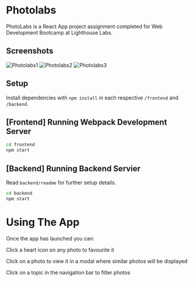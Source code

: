 # Photolabs
PhotoLabs is a React App project assignment completed for Web Development Bootcamp at Lighthouse Labs.

## Screenshots

![Photolabs1](https://github.com/Patty467/photolabs/assets/78118951/03a9c180-dd4b-46fe-bafc-b411abf34e51)
![Photolabs2](https://github.com/Patty467/photolabs/assets/78118951/6be08980-565c-4063-a773-ff8b852dfafb)
![Photolabs3](https://github.com/Patty467/photolabs/assets/78118951/d6b300ab-814c-4084-80a0-aece3370bab0)


## Setup

Install dependencies with `npm install` in each respective `/frontend` and `/backend`.

## [Frontend] Running Webpack Development Server

```sh
cd frontend
npm start
```

## [Backend] Running Backend Servier

Read `backend/readme` for further setup details.

```sh
cd backend
npm start
```

# Using The App

Once the app has launched you can:

Click a heart icon on any photo to favourite it

Click on a photo to view it in a modal where similar photos will be displayed

Click on a topic in the navigation bar to filter photos

